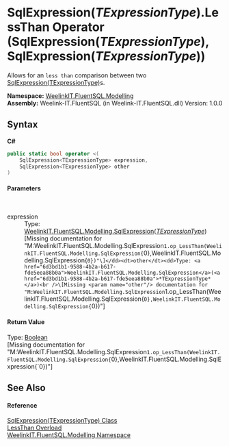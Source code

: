 # SqlExpression(*TExpressionType*).LessThan Operator (SqlExpression(*TExpressionType*), SqlExpression(*TExpressionType*))
 

Allows for an `less than` comparison between two <a href="6d3bd1b1-9588-4b2a-b617-fde5eea88b0a">SqlExpression(TExpressionType)</a>s.

**Namespace:**&nbsp;<a href="55cb0562-6be1-fe5d-1cc3-61ccba17ba4f">WeelinkIT.FluentSQL.Modelling</a><br />**Assembly:**&nbsp;Weelink-IT.FluentSQL (in Weelink-IT.FluentSQL.dll) Version: 1.0.0

## Syntax

**C#**<br />
``` C#
public static bool operator <(
	SqlExpression<TExpressionType> expression,
	SqlExpression<TExpressionType> other
)
```


#### Parameters
&nbsp;<dl><dt>expression</dt><dd>Type: <a href="6d3bd1b1-9588-4b2a-b617-fde5eea88b0a">WeelinkIT.FluentSQL.Modelling.SqlExpression</a>(<a href="6d3bd1b1-9588-4b2a-b617-fde5eea88b0a">*TExpressionType*</a>)<br />\[Missing <param name="expression"/> documentation for "M:WeelinkIT.FluentSQL.Modelling.SqlExpression`1.op_LessThan(WeelinkIT.FluentSQL.Modelling.SqlExpression{`0},WeelinkIT.FluentSQL.Modelling.SqlExpression{`0})"\]</dd><dt>other</dt><dd>Type: <a href="6d3bd1b1-9588-4b2a-b617-fde5eea88b0a">WeelinkIT.FluentSQL.Modelling.SqlExpression</a>(<a href="6d3bd1b1-9588-4b2a-b617-fde5eea88b0a">*TExpressionType*</a>)<br />\[Missing <param name="other"/> documentation for "M:WeelinkIT.FluentSQL.Modelling.SqlExpression`1.op_LessThan(WeelinkIT.FluentSQL.Modelling.SqlExpression{`0},WeelinkIT.FluentSQL.Modelling.SqlExpression{`0})"\]</dd></dl>

#### Return Value
Type: <a href="http://msdn2.microsoft.com/en-us/library/a28wyd50" target="_blank">Boolean</a><br />\[Missing <returns> documentation for "M:WeelinkIT.FluentSQL.Modelling.SqlExpression`1.op_LessThan(WeelinkIT.FluentSQL.Modelling.SqlExpression{`0},WeelinkIT.FluentSQL.Modelling.SqlExpression{`0})"\]

## See Also


#### Reference
<a href="6d3bd1b1-9588-4b2a-b617-fde5eea88b0a">SqlExpression(TExpressionType) Class</a><br /><a href="c72fd528-ced0-c386-8fdb-bd949cdfd6ed">LessThan Overload</a><br /><a href="55cb0562-6be1-fe5d-1cc3-61ccba17ba4f">WeelinkIT.FluentSQL.Modelling Namespace</a><br />